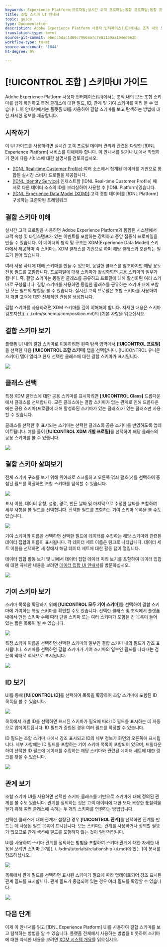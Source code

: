 ```yaml
---
keywords: Experience Platform;프로파일;실시간 고객 프로파일;통합 프로파일;통합 프로파일;통합 프로파일;프로파일;프로파일 사용;프로파일 사용;프로파일 사용;공용 스키마;UNION PROFILE;공용 프로파일
title: 조합 스키마 UI 안내서
topic: guide
type: Documentation
description: Adobe Experience Platform 사용자 인터페이스(UI)에서는 조직 내의 모든 조합 스키마를 쉽게 확인하고 특정 클래스에 대한 필드, ID, 관계 및 기여 스키마를 미리 볼 수 있습니다. 이 안내서에서는 플랫폼 UI를 사용하여 결합 스키마를 보고 탐색하는 방법에 대한 자세한 정보를 제공합니다.
translation-type: tm+mt
source-git-commit: e6ecc5dac1d09c7906aa7c7e01139aa194ed662b
workflow-type: tm+mt
source-wordcount: '1044'
ht-degree: 0%

---
```



# [!UICONTROL 조합 ] 스키마UI 가이드

Adobe Experience Platform 사용자 인터페이스(UI)에서는 조직 내의 모든 조합 스키마를 쉽게 확인하고 특정 클래스에 대한 필드, ID, 관계 및 기여 스키마를 미리 볼 수 있습니다. 이 안내서에서는 플랫폼 UI를 사용하여 결합 스키마를 보고 탐색하는 방법에 대한 자세한 정보를 제공합니다.

## 시작하기

이 UI 가이드를 사용하려면 실시간 고객 프로필 데이터 관리와 관련된 다양한 [!DNL Experience Platform] 서비스를 이해해야 합니다. 이 안내서를 읽거나 UI에서 작업하기 전에 다음 서비스에 대한 설명서를 검토하십시오.

* [[!DNL Real-time Customer Profile]](../home.md):여러 소스에서 집계된 데이터를 기반으로 통합된 실시간 소비자 프로필을 제공합니다.
* [[!DNL Identity Service]](../../identity-service/home.md):인제스트할  [!DNL Real-time Customer Profile] 때 서로 다른 데이터 소스의 ID를 브리싱하여 사용할 수  [!DNL Platform]있습니다.
* [[!DNL Experience Data Model (XDM)]](../../xdm/home.md):고객 경험 데이터를  [!DNL Platform] 구성하는 표준화된 프레임워크

## 결합 스키마 이해

실시간 고객 프로필을 사용하면 Adobe Experience Platform과 통합된 시스템에서 고객 속성 및 타임스탬프가 있는 이벤트를 포함하는 강력하고 중앙 집중식 프로파일을 만들 수 있습니다. 이 데이터의 형식 및 구조는 XDM(Experience Data Model) 스키마에서 제공하며 각 스키마는 XDM 클래스를 기반으로 하며 해당 클래스와 호환되는 필드가 들어 있습니다.

여러 사용 사례에 대해 스키마를 만들 수 있으며, 동일한 클래스를 참조하지만 해당 용도 전용 필드를 포함합니다. 프로파일에 대해 스키마가 활성화되면 공용 스키마의 일부가 됩니다. 즉, 결합 스키마는 동일한 클래스를 공유하고 프로필에 대해 활성화된 여러 스키마로 구성됩니다. 결합 스키마를 사용하면 동일한 클래스를 공유하는 스키마 내에 포함된 모든 필드의 병합을 볼 수 있습니다. 실시간 고객 프로필은 조합 스키마를 사용하여 각 개별 고객에 대한 전체적인 관점을 생성합니다.

결합 스키마를 사용하려면 XDM 스키마를 깊이 이해해야 합니다. 자세한 내용은 스키마 컴포지션](../../xdm/schema/composition.md)의 [기본 사항을 읽으십시오.

## 결합 스키마 보기

플랫폼 UI 내의 결합 스키마로 이동하려면 왼쪽 탐색 영역에서 **[!UICONTROL 프로필]**&#x200B;을 선택한 다음 **[!UICONTROL 조합 스키마]** 탭을 선택합니다. [!UICONTROL 유니온 스키마] 탭이 열리고 현재 선택한 클래스에 대한 결합 스키마가 표시됩니다.

![](../images/union-schema/union-schema-landing.png)

## 클래스 선택

특정 XDM 클래스에 대한 공용 스키마를 표시하려면 **[!UICONTROL Class]** 드롭다운에서 클래스를 선택합니다. 모든 클래스에는 결합 스키마가 없는 관계로 인해 드롭다운에는 공용 스키마(프로필에 대해 활성화된 스키마가 있는 클래스)가 있는 클래스만 사용할 수 있습니다.

클래스를 선택한 후 표시되는 스키마는 선택한 클래스의 공용 스키마를 반영하도록 업데이트됩니다. 예를 들어 **[!UICONTROL XDM 개별 프로필]**&#x200B;을 선택하여 해당 클래스의 공용 스키마를 볼 수 있습니다.

![](../images/union-schema/union-schema-class.png)

## 결합 스키마 살펴보기

전체 스키마 구조를 보기 위해 위아래로 스크롤하고 오른쪽 꺾쇠 괄호(`>`)를 선택하여 중첩된 필드를 확장하면 조합 스키마를 탐색할 수 있습니다.

![](../images/union-schema/union-schema-explore.png)

표시 이름, 데이터 유형, 설명, 경로, 만든 날짜 및 마지막으로 수정한 날짜를 포함하여 세부 사항을 볼 필드를 선택합니다. 선택한 필드를 포함하는 기여 스키마 목록을 볼 수도 있습니다.

![](../images/union-schema/union-schema-explore-field.png)

기여 스키마의 이름을 선택하면 선택한 필드에 데이터를 수집하는 해당 스키마와 관련된 데이터 집합의 이름이 표시됩니다. 각 데이터 세트 이름은 링크로 나타납니다. 데이터 세트 이름을 선택하면 새 창에서 해당 데이터 세트에 대한 활동 탭이 열립니다.

데이터 집합 활동 보기 및 UI에서 데이터 집합 데이터 미리 보기를 포함하여 데이터 집합에 대한 자세한 내용을 보려면 [데이터 집합 UI 안내서](../../catalog/datasets/user-guide.md)를 방문하십시오.

![](../images/union-schema/union-schema-field-datasets.png)

## 기여 스키마 보기

스키마 목록을 확장하기 위해 **[!UICONTROL 모두 기여 스키마]**&#x200B;를 선택하여 결합 스키마에 기여하는 특정 스키마를 확인할 수도 있습니다. 선택한 클래스 및 조직에서 플랫폼 내에서 만든 스키마 수에 따라 단일 스키마 또는 여러 스키마가 포함된 긴 목록이 들어 있는 짧은 목록이 될 수 있습니다.

![](../images/union-schema/union-schema-contributing-schemas.png)

특정 스키마 이름을 선택하면 선택한 스키마의 일부인 결합 스키마 내의 필드가 강조 표시됩니다. 스키마를 선택하면 결합 스키마가 기여 스키마의 일부인 필드를 나타내는 검은색 막대로 회색으로 표시됩니다.

![](../images/union-schema/union-schema-select-schema.png)

## ID 보기

UI를 통해 **[!UICONTROL ID]**&#x200B;를 선택하여 목록을 확장하여 조합 스키마에 포함된 ID 목록을 볼 수 있습니다.

![](../images/union-schema/union-schema-identities.png)

목록에서 개별 ID를 선택하면 표시된 스키마가 필요에 따라 ID 필드를 표시하는 데 자동으로 업데이트됩니다. ID 필드가 중첩된 경우 여러 필드를 확장할 수 있습니다.

ID 필드는 조합 스키마 내에서 강조 표시되고 ID의 세부 정보가 화면의 오른쪽에 표시됩니다. 세부 사항에는 ID 필드를 포함하는 기여 스키마 목록이 포함되어 있으며, 드릴다운하여 선택한 ID 필드에 데이터를 수집하는 해당 스키마와 관련된 데이터 세트에 대한 링크를 찾을 수 있습니다.

![](../images/union-schema/union-schema-select-identity.png)

## 관계 보기

조합 스키마 UI를 사용하면 선택한 스키마 클래스를 기반으로 스키마에 대해 정의된 관계를 볼 수도 있습니다. 관계를 정의하는 것은 고객 데이터에 대한 보다 복잡한 통찰력을 얻기 위해 여러 클래스에 속하는 두 개의 스키마를 연결하는 방법입니다.

선택한 클래스에 대해 관계가 설정된 경우 **[!UICONTROL 관계]**&#x200B;를 선택하면 관계를 만드는 데 사용된 필드 목록이 표시됩니다. 모든 스키마는 관계를 사용하거나 정의할 필요가 없으므로 관계 섹션에 필드를 포함하지 않는 것이 일반적입니다.

UI를 사용하여 스키마 관계를 정의하는 방법을 포함하여 스키마 관계에 대한 자세한 내용을 보려면 스키마 관계](../../xdm/tutorials/relationship-ui.md)에 있는 [이 문서를 참조하십시오.

![](../images/union-schema/union-schema-relationships.png)

목록에서 관계 필드를 선택하면 표시된 스키마가 필요에 따라 업데이트되어 강조 표시된 관계 필드를 표시합니다. 관계 필드가 중첩되어 있는 경우 여러 필드를 확장할 수 있습니다.

![](../images/union-schema/union-schema-select-relationship.png)

## 다음 단계

이제 이 안내서를 읽고 [!DNL Experience Platform] UI를 사용하여 결합 스키마를 보고 탐색하는 방법을 알 수 있습니다. 플랫폼 전체에서 사용하는 방법을 비롯하여 스키마에 대한 자세한 내용을 보려면 [XDM 시스템 개요](../../xdm/home.md)를 읽으십시오.
